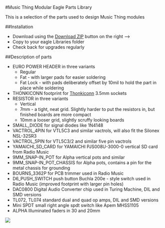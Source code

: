 #Music Thing Modular Eagle Parts Library 

This is a selection of the parts used to design Music Thing modules 

##Installation 
- Download using the [Download ZIP](https://github.com/TomWhitwell/MTM-Parts-Library/archive/master.zip) button on the right --> 
- Copy to your eagle Libraries folder 
- Check back for upgrades regularly 

##Description of parts 
- EURO POWER HEADER in three variants 
    - Regular 
    - Fat - with larger pads for easier soldering 
    - Fat Lock - with pads deliberately offset by 10mil to hold the part in place while soldering 
- THONKICONN footprint for [Thonkiconn](http://www.thonk.co.uk/shop/thonkiconn-3-5mm-jack-sockets-x50/) 3.5mm sockets 
- RESISTOR in three variants 
    - Vertical 
    - 7mm - a tight, neat grid. Slightly harder to put the resistors in, but finished boards are more compact 
    - 10mm a looser grid, slightly scruffy looking boards 
- SMALL_DIODE for signal diodes like 1N4148
- VACTROL_4PIN for VTL5C3 and similar vactrols, will also fit the Silonex NSL-32SR3 
- VACTROL_5PIN for VTL5C3/2 and similar five pin vactrols 
- YAMAICHI_SD_CARD for YAMAICHI PJS008U-3000-0 vertical SD card from Radio Music
- 9MM_SNAP-IN_POT for Alpha vertical pots and similar 
- 9MM_SNAP-IN_POT_CHASSIS for Alpha pots, contains a pin for the metal chassis for grounding 
- BOURNS_3362P for PCB trimmer used in Radio Music
- D6_PUSH_SWITCH push button Buchla 200e - style switch used in Radio Music (improved footprint with larger pin holes) 
- DAC0800 Digital Audio Converter chip used in Turing Machine, DIL and SMD versions 
- TL072, TL074 standard dual and quad op amps, DIL and SMD versions 
- Mini SPDT small right angle spdt switch like Apem MHSS1105  
- ALPHA Illuminated faders in 30 and 20mm 



![](https://igcdn-photos-g-a.akamaihd.net/hphotos-ak-xaf1/t51.2885-15/11005191_834837696551254_97103939_n.jpg)
